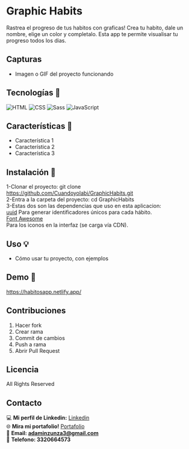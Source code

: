 # Graphic Habits
Rastrea el progreso de tus habitos con graficas! Crea tu habito, dale un nombre, elige un color y completalo.
Esta app te permite visualisar tu progreso todos los dias.

## Capturas
- Imagen o GIF del proyecto funcionando

## Tecnologías 🔎
![HTML](https://img.shields.io/badge/HTML-E34F26?style=for-the-badge&logo=html5&logoColor=white)
![CSS](https://img.shields.io/badge/CSS-1572B6?style=for-the-badge&logo=css3&logoColor=white)
![Sass](https://img.shields.io/badge/Sass-CC6699?style=for-the-badge&logo=sass&logoColor=white)
![JavaScript](https://img.shields.io/badge/JavaScript-F7DF1E?style=for-the-badge&logo=javascript&logoColor=black)


## Características 💎
- Característica 1
- Característica 2
- Característica 3

## Instalación 🔧
1-Clonar el proyecto: git clone https://github.com/Cuandoyolabi/GraphicHabits.git<br>
2-Entra a la carpeta del proyecto: cd GraphicHabits<br>
3-Estas dos son las dependencias que uso en esta aplicacion:<br>
[uuid](https://www.npmjs.com/package/uuid)
Para generar identificadores únicos para cada hábito.<br>
[Font Awesome](https://fontawesome.com/)  
Para los iconos en la interfaz (se carga vía CDN).


## Uso 💡
- Cómo usar tu proyecto, con ejemplos

## Demo 📌
https://habitosapp.netlify.app/

## Contribuciones
1. Hacer fork
2. Crear rama
3. Commit de cambios
4. Push a rama
5. Abrir Pull Request

## Licencia
All Rights Reserved

## Contacto
💻 **Mi perfil de Linkedin:** [Linkedin](https://www.linkedin.com/in/adam-samuel-inzunza-ramirez/)  
🌐 **Mira mi portafolio!** [Portafolio](https://cuandoyolabi.github.io/PortafolioFrontend/)  
📩 **Email: [adaminzunza3@gmail.com](mailto:adaminzunza3@gmail.com)** ​  
📱 **Telefono: 3320664573**
